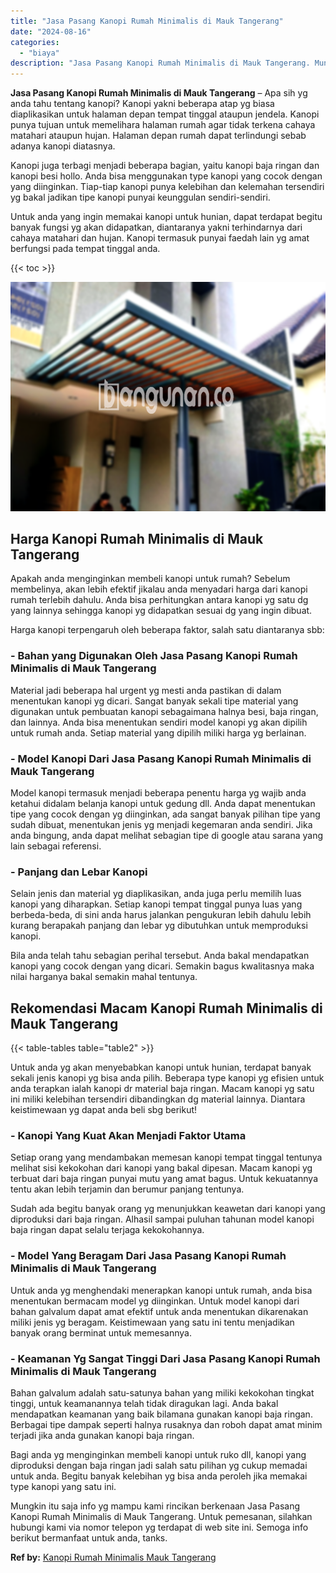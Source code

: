 ```yaml
---
title: "Jasa Pasang Kanopi Rumah Minimalis di Mauk Tangerang"
date: "2024-08-16"
categories: 
  - "biaya"
description: "Jasa Pasang Kanopi Rumah Minimalis di Mauk Tangerang. Mungkin itu saja info yg mampu kami rincikan berkenaan Jasa Pasang Kanopi Rumah Minimalis di Mauk Tange..."
---
```


**Jasa Pasang Kanopi Rumah Minimalis di Mauk Tangerang** – Apa sih yg anda tahu tentang kanopi? Kanopi yakni beberapa atap yg biasa diaplikasikan untuk halaman depan tempat tinggal ataupun jendela. Kanopi punya tujuan untuk memelihara halaman rumah agar tidak terkena cahaya matahari ataupun hujan. Halaman depan rumah dapat terlindungi sebab adanya kanopi diatasnya.

Kanopi juga terbagi menjadi beberapa bagian, yaitu kanopi baja ringan dan kanopi besi hollo. Anda bisa menggunakan type kanopi yang cocok dengan yang diinginkan. Tiap-tiap kanopi punya kelebihan dan kelemahan tersendiri yg bakal jadikan tipe kanopi punyai keunggulan sendiri-sendiri.

Untuk anda yang ingin memakai kanopi untuk hunian, dapat terdapat begitu banyak fungsi yg akan didapatkan, diantaranya yakni terhindarnya dari cahaya matahari dan hujan. Kanopi termasuk punyai faedah lain yg amat berfungsi pada tempat tinggal anda.

{{< toc >}}

![Jasa Pasang Kanopi Rumah Minimalis di Mauk Tangerang](/images/harga-kanopi-minimalis-54.png)

## Harga Kanopi Rumah Minimalis di Mauk Tangerang

Apakah anda menginginkan membeli kanopi untuk rumah? Sebelum membelinya, akan lebih efektif jikalau anda menyadari harga dari kanopi rumah terlebih dahulu. Anda bisa perhitungkan antara kanopi yg satu dg yang lainnya sehingga kanopi yg didapatkan sesuai dg yang ingin dibuat.

Harga kanopi terpengaruh oleh beberapa faktor, salah satu diantaranya sbb:

### \- Bahan yang Digunakan Oleh Jasa Pasang Kanopi Rumah Minimalis di Mauk Tangerang

Material jadi beberapa hal urgent yg mesti anda pastikan di dalam menentukan kanopi yg dicari. Sangat banyak sekali tipe material yang digunakan untuk pembuatan kanopi sebagaimana halnya besi, baja ringan, dan lainnya. Anda bisa menentukan sendiri model kanopi yg akan dipilih untuk rumah anda. Setiap material yang dipilih miliki harga yg berlainan.

### \- Model Kanopi Dari Jasa Pasang Kanopi Rumah Minimalis di Mauk Tangerang

Model kanopi termasuk menjadi beberapa penentu harga yg wajib anda ketahui didalam belanja kanopi untuk gedung dll. Anda dapat menentukan tipe yang cocok dengan yg diinginkan, ada sangat banyak pilihan tipe yang sudah dibuat, menentukan jenis yg menjadi kegemaran anda sendiri. Jika anda bingung, anda dapat melihat sebagian tipe di google atau sarana yang lain sebagai referensi.

### \- Panjang dan Lebar Kanopi

Selain jenis dan material yg diaplikasikan, anda juga perlu memilih luas kanopi yang diharapkan. Setiap kanopi tempat tinggal punya luas yang berbeda-beda, di sini anda harus jalankan pengukuran lebih dahulu lebih kurang berapakah panjang dan lebar yg dibutuhkan untuk memproduksi kanopi.

Bila anda telah tahu sebagian perihal tersebut. Anda bakal mendapatkan kanopi yang cocok dengan yang dicari. Semakin bagus kwalitasnya maka nilai harganya bakal semakin mahal tentunya.

## Rekomendasi Macam Kanopi Rumah Minimalis di Mauk Tangerang

{{< table-tables table="table2" >}}

Untuk anda yg akan menyebabkan kanopi untuk hunian, terdapat banyak sekali jenis kanopi yg bisa anda pilih. Beberapa type kanopi yg efisien untuk anda terapkan ialah kanopi dr material baja ringan. Macam kanopi yg satu ini miliki kelebihan tersendiri dibandingkan dg material lainnya. Diantara keistimewaan yg dapat anda beli sbg berikut!

### \- Kanopi Yang Kuat Akan Menjadi Faktor Utama

Setiap orang yang mendambakan memesan kanopi tempat tinggal tentunya melihat sisi kekokohan dari kanopi yang bakal dipesan. Macam kanopi yg terbuat dari baja ringan punyai mutu yang amat bagus. Untuk kekuatannya tentu akan lebih terjamin dan berumur panjang tentunya.

Sudah ada begitu banyak orang yg menunjukkan keawetan dari kanopi yang diproduksi dari baja ringan. Alhasil sampai puluhan tahunan model kanopi baja ringan dapat selalu terjaga kekokohannya.

### \- Model Yang Beragam Dari Jasa Pasang Kanopi Rumah Minimalis di Mauk Tangerang

Untuk anda yg menghendaki menerapkan kanopi untuk rumah, anda bisa menentukan bermacam model yg diinginkan. Untuk model kanopi dari bahan galvalum dapat amat efektif untuk anda menentukan dikarenakan miliki jenis yg beragam. Keistimewaan yang satu ini tentu menjadikan banyak orang berminat untuk memesannya.

### \- Keamanan Yg Sangat Tinggi Dari Jasa Pasang Kanopi Rumah Minimalis di Mauk Tangerang

Bahan galvalum adalah satu-satunya bahan yang miliki kekokohan tingkat tinggi, untuk keamanannya telah tidak diragukan lagi. Anda bakal mendapatkan keamanan yang baik bilamana gunakan kanopi baja ringan. Berbagai tipe dampak seperti halnya rusaknya dan roboh dapat amat minim terjadi jika anda gunakan kanopi baja ringan.

Bagi anda yg menginginkan membeli kanopi untuk ruko dll, kanopi yang diproduksi dengan baja ringan jadi salah satu pilihan yg cukup memadai untuk anda. Begitu banyak kelebihan yg bisa anda peroleh jika memakai type kanopi yang satu ini.

Mungkin itu saja info yg mampu kami rincikan berkenaan Jasa Pasang Kanopi Rumah Minimalis di Mauk Tangerang. Untuk pemesanan, silahkan hubungi kami via nomor telepon yg terdapat di web site ini. Semoga info berikut bermanfaat untuk anda, tanks.

**Ref by:**  [Kanopi Rumah Minimalis Mauk Tangerang](https://id.wikipedia.org/wiki/Kanopi)
